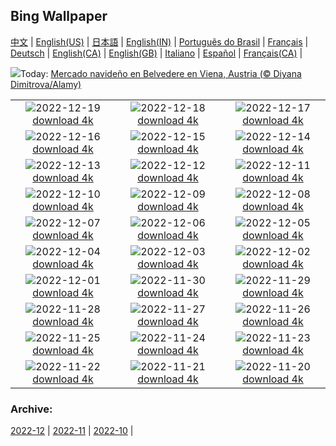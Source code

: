## Bing Wallpaper
[中文](README.md) |                     [English(US)](en-US.md) |                     [日本語](ja-JP.md) |                     [English(IN)](en-IN.md) |                     [Português do Brasil](pt-BR.md) |                     [Français](fr-FR.md) |                     [Deutsch](de-DE.md) |                     [English(CA)](en-CA.md) |                     [English(GB)](en-GB.md) |                     [Italiano](it-IT.md) |                     [Español](es-ES.md) |                     [Français(CA)](fr-CA.md) |                    

![](https://www.bing.com/th?id=OHR.PalaceBelvedere_ES-ES5391422631_UHD.jpg&w=1000)Today: [Mercado navideño en Belvedere en Viena, Austria (© Diyana Dimitrova/Alamy)](https://www.bing.com/th?id=OHR.PalaceBelvedere_ES-ES5391422631_UHD.jpg)

|      |      |      |
| :----: | :----: | :----: |
|![](https://www.bing.com/th?id=OHR.WinterberryBush_ES-ES4974421640_UHD.jpg&pid=hp&w=384&h=216&rs=1&c=4)2022-12-19 [download 4k](https://www.bing.com/th?id=OHR.WinterberryBush_ES-ES4974421640_UHD.jpg)|![](https://www.bing.com/th?id=OHR.SouthBeach_ES-ES4553676114_UHD.jpg&pid=hp&w=384&h=216&rs=1&c=4)2022-12-18 [download 4k](https://www.bing.com/th?id=OHR.SouthBeach_ES-ES4553676114_UHD.jpg)|![](https://www.bing.com/th?id=OHR.GlacierGoats_ES-ES4078717815_UHD.jpg&pid=hp&w=384&h=216&rs=1&c=4)2022-12-17 [download 4k](https://www.bing.com/th?id=OHR.GlacierGoats_ES-ES4078717815_UHD.jpg)|
|![](https://www.bing.com/th?id=OHR.AtlantaLights_ES-ES3569285522_UHD.jpg&pid=hp&w=384&h=216&rs=1&c=4)2022-12-16 [download 4k](https://www.bing.com/th?id=OHR.AtlantaLights_ES-ES3569285522_UHD.jpg)|![](https://www.bing.com/th?id=OHR.Borovets_ES-ES6258199068_UHD.jpg&pid=hp&w=384&h=216&rs=1&c=4)2022-12-15 [download 4k](https://www.bing.com/th?id=OHR.Borovets_ES-ES6258199068_UHD.jpg)|![](https://www.bing.com/th?id=OHR.GranParadiso100th_ES-ES6106804343_UHD.jpg&pid=hp&w=384&h=216&rs=1&c=4)2022-12-14 [download 4k](https://www.bing.com/th?id=OHR.GranParadiso100th_ES-ES6106804343_UHD.jpg)|
|![](https://www.bing.com/th?id=OHR.InstagramHallstatt_ES-ES5300703057_UHD.jpg&pid=hp&w=384&h=216&rs=1&c=4)2022-12-13 [download 4k](https://www.bing.com/th?id=OHR.InstagramHallstatt_ES-ES5300703057_UHD.jpg)|![](https://www.bing.com/th?id=OHR.PoinsettiaDay_ES-ES4711115538_UHD.jpg&pid=hp&w=384&h=216&rs=1&c=4)2022-12-12 [download 4k](https://www.bing.com/th?id=OHR.PoinsettiaDay_ES-ES4711115538_UHD.jpg)|![](https://www.bing.com/th?id=OHR.BuchsteinRossstein_ES-ES4202606737_UHD.jpg&pid=hp&w=384&h=216&rs=1&c=4)2022-12-11 [download 4k](https://www.bing.com/th?id=OHR.BuchsteinRossstein_ES-ES4202606737_UHD.jpg)|
|![](https://www.bing.com/th?id=OHR.SaltDesert_ES-ES3305729469_UHD.jpg&pid=hp&w=384&h=216&rs=1&c=4)2022-12-10 [download 4k](https://www.bing.com/th?id=OHR.SaltDesert_ES-ES3305729469_UHD.jpg)|![](https://www.bing.com/th?id=OHR.NorwayMuskox_ES-ES2799826785_UHD.jpg&pid=hp&w=384&h=216&rs=1&c=4)2022-12-09 [download 4k](https://www.bing.com/th?id=OHR.NorwayMuskox_ES-ES2799826785_UHD.jpg)|![](https://www.bing.com/th?id=OHR.FlorenceAerial_ES-ES2499177195_UHD.jpg&pid=hp&w=384&h=216&rs=1&c=4)2022-12-08 [download 4k](https://www.bing.com/th?id=OHR.FlorenceAerial_ES-ES2499177195_UHD.jpg)|
|![](https://www.bing.com/th?id=OHR.TangleCreekFalls_ES-ES5224817544_UHD.jpg&pid=hp&w=384&h=216&rs=1&c=4)2022-12-07 [download 4k](https://www.bing.com/th?id=OHR.TangleCreekFalls_ES-ES5224817544_UHD.jpg)|![](https://www.bing.com/th?id=OHR.SpanishConstitution_ES-ES7127988983_UHD.jpg&pid=hp&w=384&h=216&rs=1&c=4)2022-12-06 [download 4k](https://www.bing.com/th?id=OHR.SpanishConstitution_ES-ES7127988983_UHD.jpg)|![](https://www.bing.com/th?id=OHR.GreatEgret_ES-ES7467656297_UHD.jpg&pid=hp&w=384&h=216&rs=1&c=4)2022-12-05 [download 4k](https://www.bing.com/th?id=OHR.GreatEgret_ES-ES7467656297_UHD.jpg)|
|![](https://www.bing.com/th?id=OHR.KilimanjaroElephants_ES-ES2070951469_UHD.jpg&pid=hp&w=384&h=216&rs=1&c=4)2022-12-04 [download 4k](https://www.bing.com/th?id=OHR.KilimanjaroElephants_ES-ES2070951469_UHD.jpg)|![](https://www.bing.com/th?id=OHR.MiamiDT_ES-ES6643861593_UHD.jpg&pid=hp&w=384&h=216&rs=1&c=4)2022-12-03 [download 4k](https://www.bing.com/th?id=OHR.MiamiDT_ES-ES6643861593_UHD.jpg)|![](https://www.bing.com/th?id=OHR.BraidedRiverDelta_ES-ES0904432715_UHD.jpg&pid=hp&w=384&h=216&rs=1&c=4)2022-12-02 [download 4k](https://www.bing.com/th?id=OHR.BraidedRiverDelta_ES-ES0904432715_UHD.jpg)|
|![](https://www.bing.com/th?id=OHR.AntarcticaDay_ES-ES2524546522_UHD.jpg&pid=hp&w=384&h=216&rs=1&c=4)2022-12-01 [download 4k](https://www.bing.com/th?id=OHR.AntarcticaDay_ES-ES2524546522_UHD.jpg)|![](https://www.bing.com/th?id=OHR.RovinjCroatia_ES-ES4775430067_UHD.jpg&pid=hp&w=384&h=216&rs=1&c=4)2022-11-30 [download 4k](https://www.bing.com/th?id=OHR.RovinjCroatia_ES-ES4775430067_UHD.jpg)|![](https://www.bing.com/th?id=OHR.HeronGiving_ES-ES1166122333_UHD.jpg&pid=hp&w=384&h=216&rs=1&c=4)2022-11-29 [download 4k](https://www.bing.com/th?id=OHR.HeronGiving_ES-ES1166122333_UHD.jpg)|
|![](https://www.bing.com/th?id=OHR.RedPlanetDay_ES-ES0023754121_UHD.jpg&pid=hp&w=384&h=216&rs=1&c=4)2022-11-28 [download 4k](https://www.bing.com/th?id=OHR.RedPlanetDay_ES-ES0023754121_UHD.jpg)|![](https://www.bing.com/th?id=OHR.Cecropia_ES-ES8842288620_UHD.jpg&pid=hp&w=384&h=216&rs=1&c=4)2022-11-27 [download 4k](https://www.bing.com/th?id=OHR.Cecropia_ES-ES8842288620_UHD.jpg)|![](https://www.bing.com/th?id=OHR.OliveTreeDay_ES-ES5521438262_UHD.jpg&pid=hp&w=384&h=216&rs=1&c=4)2022-11-26 [download 4k](https://www.bing.com/th?id=OHR.OliveTreeDay_ES-ES5521438262_UHD.jpg)|
|![](https://www.bing.com/th?id=OHR.TurenneSunrise_ES-ES3486905470_UHD.jpg&pid=hp&w=384&h=216&rs=1&c=4)2022-11-25 [download 4k](https://www.bing.com/th?id=OHR.TurenneSunrise_ES-ES3486905470_UHD.jpg)|![](https://www.bing.com/th?id=OHR.AschauChiemgau_ES-ES1671852882_UHD.jpg&pid=hp&w=384&h=216&rs=1&c=4)2022-11-24 [download 4k](https://www.bing.com/th?id=OHR.AschauChiemgau_ES-ES1671852882_UHD.jpg)|![](https://www.bing.com/th?id=OHR.HelianthusAnnuus_ES-ES0415542919_UHD.jpg&pid=hp&w=384&h=216&rs=1&c=4)2022-11-23 [download 4k](https://www.bing.com/th?id=OHR.HelianthusAnnuus_ES-ES0415542919_UHD.jpg)|
|![](https://www.bing.com/th?id=OHR.Waterleidingduinen_ES-ES9087093399_UHD.jpg&pid=hp&w=384&h=216&rs=1&c=4)2022-11-22 [download 4k](https://www.bing.com/th?id=OHR.Waterleidingduinen_ES-ES9087093399_UHD.jpg)|![](https://www.bing.com/th?id=OHR.FIFA2022_ES-ES2169980032_UHD.jpg&pid=hp&w=384&h=216&rs=1&c=4)2022-11-21 [download 4k](https://www.bing.com/th?id=OHR.FIFA2022_ES-ES2169980032_UHD.jpg)|![](https://www.bing.com/th?id=OHR.LandartPainting_ES-ES3040827938_UHD.jpg&pid=hp&w=384&h=216&rs=1&c=4)2022-11-20 [download 4k](https://www.bing.com/th?id=OHR.LandartPainting_ES-ES3040827938_UHD.jpg)|


### Archive:
[2022-12](archive/es-ES/202212/README.md) | [2022-11](archive/es-ES/202211/README.md) | [2022-10](archive/es-ES/202210/README.md) | 
